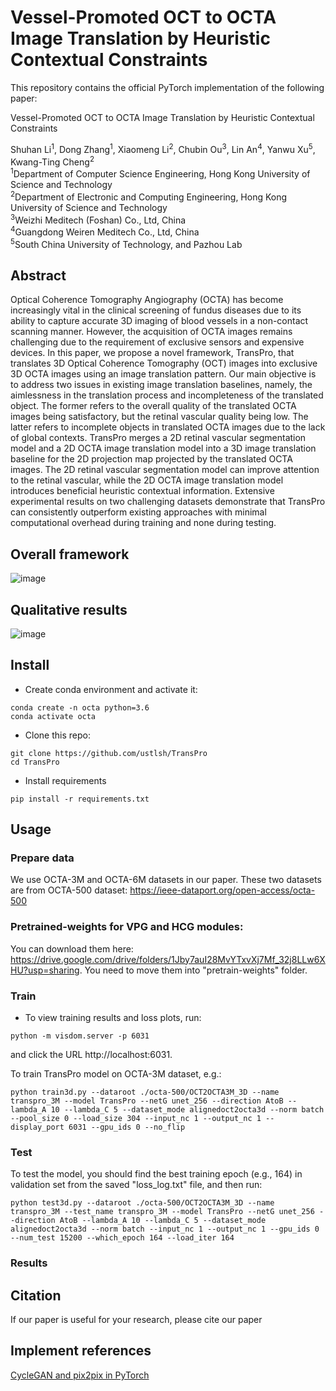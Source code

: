 # Vessel-Promoted OCT to OCTA Image Translation by Heuristic Contextual Constraints

This repository contains the official PyTorch implementation of the following paper:

Vessel-Promoted OCT to OCTA Image Translation by Heuristic Contextual Constraints

Shuhan Li<sup>1</sup>, Dong Zhang<sup>1</sup>, Xiaomeng Li<sup>2</sup>, Chubin Ou<sup>3</sup>, Lin An<sup>4</sup>, Yanwu Xu<sup>5</sup>, Kwang-Ting Cheng<sup>2</sup>  
<sup>1</sup>Department of Computer Science Engineering, Hong Kong University of Science and Technology  
<sup>2</sup>Department of Electronic and Computing Engineering, Hong Kong University of Science and Technology  
<sup>3</sup>Weizhi Meditech (Foshan) Co., Ltd, China  
<sup>4</sup>Guangdong Weiren Meditech Co., Ltd, China  
<sup>5</sup>South China University of Technology, and Pazhou Lab  


## Abstract
Optical Coherence Tomography Angiography (OCTA) has become increasingly vital in the clinical screening of fundus diseases due to its ability to capture accurate 3D imaging of blood vessels in a non-contact scanning manner. However, the acquisition of OCTA images remains challenging due to the requirement of exclusive sensors and expensive devices. In this paper, we propose a novel framework, TransPro, that translates 3D Optical Coherence Tomography (OCT) images into exclusive 3D OCTA images using an image translation pattern. Our main objective is to address two issues in existing image translation baselines, namely, the aimlessness in the translation process and incompleteness of the translated object. The former refers to the overall quality of the translated OCTA images being satisfactory, but the retinal vascular quality being low. The latter refers to incomplete objects in translated OCTA images due to the lack of global contexts. TransPro merges a 2D retinal vascular segmentation model and a 2D OCTA image translation model into a 3D image translation baseline for the 2D projection map projected by the translated OCTA images. The 2D retinal vascular segmentation model can improve attention to the retinal vascular, while the 2D OCTA image translation model introduces beneficial heuristic contextual information. Extensive experimental results on two challenging datasets demonstrate that TransPro can consistently outperform existing approaches with minimal computational overhead during training and none during testing.

## Overall framework
![image](https://github.com/ustlsh/TransPro/blob/main/imgs/framework.png)
## Qualitative results
![image](https://github.com/ustlsh/TransPro/blob/main/imgs/figure3.png)

## Install

- Create conda environment and activate it:
```
conda create -n octa python=3.6
conda activate octa
```
- Clone this repo:
```
git clone https://github.com/ustlsh/TransPro
cd TransPro
```
- Install requirements
```
pip install -r requirements.txt
```

## Usage
### Prepare data
We use OCTA-3M and OCTA-6M datasets in our paper. These two datasets are from OCTA-500 dataset: https://ieee-dataport.org/open-access/octa-500

### Pretrained-weights for VPG and HCG modules:
You can download them here: https://drive.google.com/drive/folders/1Jby7auI28MvYTxvXj7Mf_32j8LLw6XHU?usp=sharing.
You need to move them into "pretrain-weights" folder.

### Train 
- To view training results and loss plots, run:
```
python -m visdom.server -p 6031
```
and click the URL http://localhost:6031.

To train TransPro model on OCTA-3M dataset, e.g.:
```
python train3d.py --dataroot ./octa-500/OCT2OCTA3M_3D --name transpro_3M --model TransPro --netG unet_256 --direction AtoB --lambda_A 10 --lambda_C 5 --dataset_mode alignedoct2octa3d --norm batch --pool_size 0 --load_size 304 --input_nc 1 --output_nc 1 --display_port 6031 --gpu_ids 0 --no_flip
```

### Test
To test the model, you should find the best training epoch (e.g., 164) in validation set from the saved "loss_log.txt" file, and then run:
```
python test3d.py --dataroot ./octa-500/OCT2OCTA3M_3D --name transpro_3M --test_name transpro_3M --model TransPro --netG unet_256 --direction AtoB --lambda_A 10 --lambda_C 5 --dataset_mode alignedoct2octa3d --norm batch --input_nc 1 --output_nc 1 --gpu_ids 0 --num_test 15200 --which_epoch 164 --load_iter 164
```

### Results


## Citation
If our paper is useful for your research, please cite our paper
## Implement references
[CycleGAN and pix2pix in PyTorch](https://github.com/junyanz/pytorch-CycleGAN-and-pix2pix)
